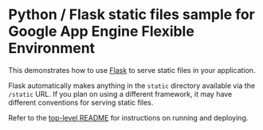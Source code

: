 # Python / Flask static files sample for Google App Engine Flexible Environment

This demonstrates how to use [Flask](http://flask.pocoo.org/) to serve static files in your application.

Flask automatically makes anything in the ``static`` directory available via the ``/static`` URL. If you plan on using a different framework, it may have different conventions for serving static files.

Refer to the [top-level README](../README.md) for instructions on running and deploying.
